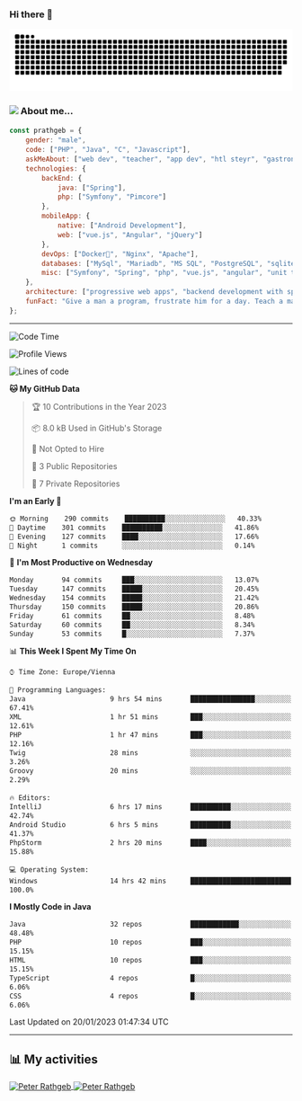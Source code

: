 ### Hi there 👋

<div align="center">
  <img  src="https://github.com/1999AZZAR/1999AZZAR/blob/main/resources/img/grid-snake.svg"
       alt="snake" />
</div>

### <img src="https://media.giphy.com/media/VgCDAzcKvsR6OM0uWg/giphy.gif" width="50"> About me...  

```javascript
const prathgeb = {
    gender: "male",
    code: ["PHP", "Java", "C", "Javascript"],
    askMeAbout: ["web dev", "teacher", "app dev", "htl steyr", "gastronaut"],
    technologies: {
        backEnd: {
            java: ["Spring"],
            php: ["Symfony", "Pimcore"]
        },
        mobileApp: {
            native: ["Android Development"],
            web: ["vue.js", "Angular", "jQuery"]
        },
        devOps: ["Docker🐳", "Nginx", "Apache"],
        databases: ["MySql", "Mariadb", "MS SQL", "PostgreSQL", "sqlite"],
        misc: ["Symfony", "Spring", "php", "vue.js", "angular", "unit testing", "ci/cd using github actions"]
    },
    architecture: ["progressive web apps", "backend development with spring", "backend development with symfony"],
    funFact: "Give a man a program, frustrate him for a day. Teach a man to program, frustrate him for a lifetime."
};
```

---
<!--START_SECTION:waka-->
![Code Time](http://img.shields.io/badge/Code%20Time-33%20hrs%2048%20mins-blue)

![Profile Views](http://img.shields.io/badge/Profile%20Views-2-blue)

![Lines of code](https://img.shields.io/badge/From%20Hello%20World%20I%27ve%20Written-239%20Thousand%20lines%20of%20code-blue)

**🐱 My GitHub Data** 

> 🏆 10 Contributions in the Year 2023
 > 
> 📦 8.0 kB Used in GitHub's Storage 
 > 
> 🚫 Not Opted to Hire
 > 
> 📜 3 Public Repositories 
 > 
> 🔑 7 Private Repositories  
 > 
**I'm an Early 🐤** 

```text
🌞 Morning    290 commits    ██████████░░░░░░░░░░░░░░░   40.33% 
🌆 Daytime    301 commits    ██████████░░░░░░░░░░░░░░░   41.86% 
🌃 Evening    127 commits    ████░░░░░░░░░░░░░░░░░░░░░   17.66% 
🌙 Night      1 commits      ░░░░░░░░░░░░░░░░░░░░░░░░░   0.14%

```
📅 **I'm Most Productive on Wednesday** 

```text
Monday       94 commits     ███░░░░░░░░░░░░░░░░░░░░░░   13.07% 
Tuesday      147 commits    █████░░░░░░░░░░░░░░░░░░░░   20.45% 
Wednesday    154 commits    █████░░░░░░░░░░░░░░░░░░░░   21.42% 
Thursday     150 commits    █████░░░░░░░░░░░░░░░░░░░░   20.86% 
Friday       61 commits     ██░░░░░░░░░░░░░░░░░░░░░░░   8.48% 
Saturday     60 commits     ██░░░░░░░░░░░░░░░░░░░░░░░   8.34% 
Sunday       53 commits     █░░░░░░░░░░░░░░░░░░░░░░░░   7.37%

```


📊 **This Week I Spent My Time On** 

```text
⌚︎ Time Zone: Europe/Vienna

💬 Programming Languages: 
Java                     9 hrs 54 mins       ████████████████░░░░░░░░░   67.41% 
XML                      1 hr 51 mins        ███░░░░░░░░░░░░░░░░░░░░░░   12.61% 
PHP                      1 hr 47 mins        ███░░░░░░░░░░░░░░░░░░░░░░   12.16% 
Twig                     28 mins             ░░░░░░░░░░░░░░░░░░░░░░░░░   3.26% 
Groovy                   20 mins             ░░░░░░░░░░░░░░░░░░░░░░░░░   2.29%

🔥 Editors: 
IntelliJ                 6 hrs 17 mins       ██████████░░░░░░░░░░░░░░░   42.74% 
Android Studio           6 hrs 5 mins        ██████████░░░░░░░░░░░░░░░   41.37% 
PhpStorm                 2 hrs 20 mins       ████░░░░░░░░░░░░░░░░░░░░░   15.88%

💻 Operating System: 
Windows                  14 hrs 42 mins      █████████████████████████   100.0%

```

**I Mostly Code in Java** 

```text
Java                     32 repos            ████████████░░░░░░░░░░░░░   48.48% 
PHP                      10 repos            ███░░░░░░░░░░░░░░░░░░░░░░   15.15% 
HTML                     10 repos            ███░░░░░░░░░░░░░░░░░░░░░░   15.15% 
TypeScript               4 repos             █░░░░░░░░░░░░░░░░░░░░░░░░   6.06% 
CSS                      4 repos             █░░░░░░░░░░░░░░░░░░░░░░░░   6.06%

```



 Last Updated on 20/01/2023 01:47:34 UTC
<!--END_SECTION:waka-->

---
  ## 📊 My activities
  <a href="https://github.com/prathgeb">
    <img width=450 height=170 align="center" alt="Peter Rathgeb" src="https://github-readme-stats.vercel.app/api?username=prathgeb&include_all_commits=true&count_private=true&theme=midnight-purple&show_icons=true&bg_color=0D1117&hide_border=true" />
  </a>
  <a href="https://github.com/prathgeb">
    <img align="center" alt="Peter Rathgeb" src="https://github-readme-stats.vercel.app/api/top-langs/?username=prathgeb&include_all_commits=true&count_private=true&theme=midnight-purple&show_icons=true&layout=compact&bg_color=0D1117&hide_border=true" />
  </a>
